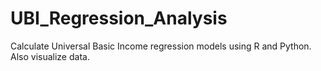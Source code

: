 # UBI_Regression_Analysis
Calculate Universal Basic Income regression models using R and Python. Also visualize data.
